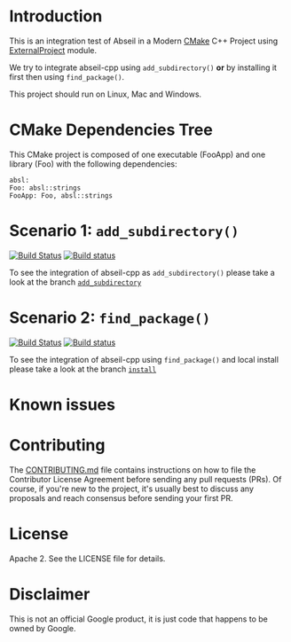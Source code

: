 # Introduction
This is an integration test of Abseil in a Modern [CMake](https://cmake.org/) C++ Project using
 [ExternalProject](https://cmake.org/cmake/help/latest/module/ExternalProject.html) module.

We try to integrate abseil-cpp using `add_subdirectory()` **or** by installing it first then using `find_package()`.

This project should run on Linux, Mac and Windows.

# CMake Dependencies Tree
This CMake project is composed of one executable (FooApp) and one library (Foo)
with the following dependencies:  
```
absl:
Foo: absl::strings
FooApp: Foo, absl::strings
```

# Scenario 1: `add_subdirectory()`
[![Build Status](https://travis-ci.org/Mizux/cmake-abseil.svg?branch=add_subdirectory)](https://travis-ci.org/Mizux/cmake-abseil)
[![Build status](https://ci.appveyor.com/api/projects/status/fxxmf49bkboftmg5/branch/add_subdirectory?svg=true)](https://ci.appveyor.com/project/Mizux/cmake-abseil/branch/add_subdirectory)

To see the integration of abseil-cpp as `add_subdirectory()` please take a look
at the branch [`add_subdirectory`](https://github.com/Mizux/cmake-abseil/tree/add_subdirectory)

# Scenario 2: `find_package()`
[![Build Status](https://travis-ci.org/Mizux/cmake-abseil.svg?branch=install)](https://travis-ci.org/Mizux/cmake-abseil)
[![Build status](https://ci.appveyor.com/api/projects/status/fxxmf49bkboftmg5/branch/install?svg=true)](https://ci.appveyor.com/project/Mizux/cmake-abseil/branch/install)

To see the integration of abseil-cpp using `find_package()` and local install please take a look
at the branch [`install`](https://github.com/Mizux/cmake-abseil/tree/install)

# Known issues

# Contributing
The [CONTRIBUTING.md](./CONTRIBUTING.md) file contains instructions on how to
file the Contributor License Agreement before sending any pull requests (PRs).
Of course, if you're new to the project, it's usually best to discuss any
proposals and reach consensus before sending your first PR.

# License
Apache 2. See the LICENSE file for details.

# Disclaimer
This is not an official Google product, it is just code that happens to be
owned by Google.

